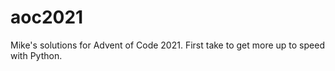 # aoc2021

Mike's solutions for Advent of Code 2021.  First take to get more up to speed with Python.
